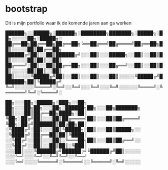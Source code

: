 # bootstrap

Dit is mijn portfolio waar ik de komende jaren aan ga werken


██████╗░░█████╗░██████╗░████████╗███████╗░█████╗░██╗░░░░░██╗░█████╗░
██╔══██╗██╔══██╗██╔══██╗╚══██╔══╝██╔════╝██╔══██╗██║░░░░░██║██╔══██╗
██████╔╝██║░░██║██████╔╝░░░██║░░░█████╗░░██║░░██║██║░░░░░██║██║░░██║
██╔═══╝░██║░░██║██╔══██╗░░░██║░░░██╔══╝░░██║░░██║██║░░░░░██║██║░░██║
██║░░░░░╚█████╔╝██║░░██║░░░██║░░░██║░░░░░╚█████╔╝███████╗██║╚█████╔╝
╚═╝░░░░░░╚════╝░╚═╝░░╚═╝░░░╚═╝░░░╚═╝░░░░░░╚════╝░╚══════╝╚═╝░╚════╝░


██╗░░░██╗░█████╗░███╗░░██╗  ██╗░░░██╗██╗░░░██╗░██████╗██╗░░░██╗███████╗
██║░░░██║██╔══██╗████╗░██║  ╚██╗░██╔╝██║░░░██║██╔════╝██║░░░██║██╔════╝
╚██╗░██╔╝███████║██╔██╗██║  ░╚████╔╝░██║░░░██║╚█████╗░██║░░░██║█████╗░░
░╚████╔╝░██╔══██║██║╚████║  ░░╚██╔╝░░██║░░░██║░╚═══██╗██║░░░██║██╔══╝░░
░░╚██╔╝░░██║░░██║██║░╚███║  ░░░██║░░░╚██████╔╝██████╔╝╚██████╔╝██║░░░░░
░░░╚═╝░░░╚═╝░░╚═╝╚═╝░░╚══╝  ░░░╚═╝░░░░╚═════╝░╚═════╝░░╚═════╝░╚═╝░░░░░
